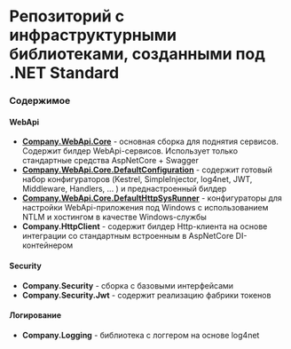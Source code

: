 # Репозиторий с инфраструктурными библиотеками, созданными под .NET Standard

### Содержимое


#### WebApi
*  [**Company.WebApi.Core**](Company.WebApi.Core/Readme.ru.md) - основная сборка для поднятия сервисов. Содержит билдер WebApi-сервисов. Использует только стандартные средства AspNetCore + Swagger
*  [**Company.WebApi.Core.DefaultConfiguration**](Company.WebApi.Core.DefaultConfiguration/Readme.ru.md) - содержит готовый набор конфигураторов (Kestrel, SimpleInjector, log4net, JWT, Middleware, Handlers, ... ) и преднастроенный билдер
*  [**Company.WebApi.Core.DefaultHttpSysRunner**](Company.WebApi.Core.DefaultHttpSysRunner/Readme.ru.md) - конфигураторы для настройки WebApi-приложения под Windows с использованием NTLM и хостингом в качестве Windows-службы
*  **Company.HttpClient** - содержит билдер Http-клиента на основе интеграции со стандартным встроенным в AspNetCore DI-контейнером

#### Security
* **Company.Security** - сборка с базовыми интерфейсами
* **Company.Security.Jwt** - содержит реализацию фабрики токенов

#### Логирование
* **Company.Logging** - библиотека с логгером на основе log4net